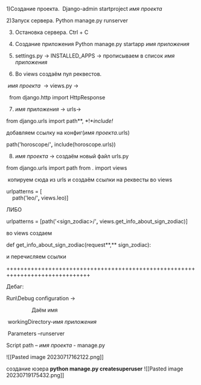 1)Создание проекта.  Django-admin startproject *имя проекта*

2)Запуск сервера. Python manage.py runserver

3) Остановка сервера. Ctrl + C

4) Создание приложения Python manage.py startapp *имя приложения*

5) settings.py -> INSTALLED_APPS -> прописываем в список *имя приложения*

6) Во views создаём пул реквестов.

 *имя проекта*  -> views.py ->

  from django.http import HttpResponse

7) *имя приложения* -> urls->

from django.urls import path**, *!**include!*

добавляем ссылку на конфиг(*имя проекта*.urls)

path('horoscope/'**,** include(horoscope.urls))

8) *имя проекта* -> создаём новый файл urls.py

from django.urls import path
from . import views

 копируем сюда из urls и создаём ссылки на реквесты во views

urlpatterns = [  
    path('leo/'**,** views.leo)]

ЛИБО

urlpatterns = [path('<sign_zodiac>/'**,** views.get_info_about_sign_zodiac)]

во views создаем

def get_info_about_sign_zodiac(request**,** sign_zodiac):

и перечисляем ссылки

++++++++++++++++++++++++++++++++++++++++++++++++++++++++++++++++++++++++++++++

Дебаг:

Run\Debug configuration ->

                 Даём имя

 workingDirectory-*имя приложения*

 Parameters –runserver

Script path – *имя проекта* - manage.py

![[Pasted image 20230717162122.png]]

создание юзера __python manage.py createsuperuser__
![[Pasted image 20230719175432.png]]